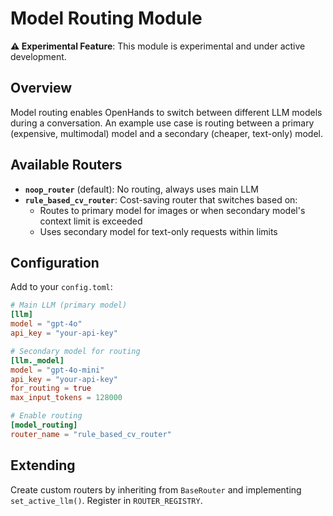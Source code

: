 # Model Routing Module

**⚠️ Experimental Feature**: This module is experimental and under active development.

## Overview

Model routing enables OpenHands to switch between different LLM models during a conversation. An example use case is routing between a primary (expensive, multimodal) model and a secondary (cheaper, text-only) model.

## Available Routers

- **`noop_router`** (default): No routing, always uses main LLM
- **`rule_based_cv_router`**: Cost-saving router that switches based on:
  - Routes to primary model for images or when secondary model's context limit is exceeded
  - Uses secondary model for text-only requests within limits

## Configuration

Add to your `config.toml`:

```toml
# Main LLM (primary model)
[llm]
model = "gpt-4o"
api_key = "your-api-key"

# Secondary model for routing
[llm._model]
model = "gpt-4o-mini"
api_key = "your-api-key"
for_routing = true
max_input_tokens = 128000

# Enable routing
[model_routing]
router_name = "rule_based_cv_router"
```

## Extending

Create custom routers by inheriting from `BaseRouter` and implementing `set_active_llm()`. Register in `ROUTER_REGISTRY`.
